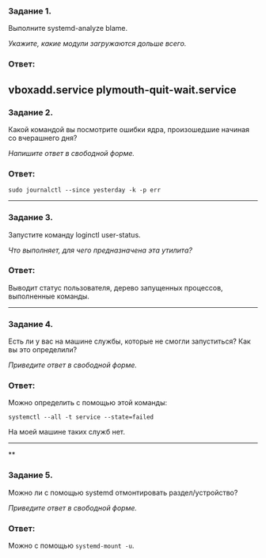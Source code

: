 ### Задание 1.

Выполните systemd-analyze blame.

*Укажите, какие модули загружаются дольше всего.*

### Ответ:
vboxadd.service
plymouth-quit-wait.service
---

### Задание 2.

Какой командой вы посмотрите ошибки ядра, произошедшие начиная со вчерашнего дня?

*Напишите ответ в свободной форме.*

### Ответ:

`sudo journalctl --since yesterday -k -p err`

---

### Задание 3.

Запустите команду loginctl user-status.

*Что выполняет, для чего предназначена эта утилита?*

### Ответ:

Выводит статус пользователя, дерево запущенных процессов, выполненные команды.

---

### Задание 4.

Есть ли у вас на машине службы, которые не смогли запуститься? Как вы это определили?

*Приведите ответ в свободной форме.*

### Ответ:

Можно определить с помощью этой команды:

`systemctl --all -t service --state=failed`

На моей машине таких служб нет.

---

**

### Задание 5.

Можно ли с помощью systemd отмонтировать раздел/устройство?

*Приведите ответ в свободной форме.*

### Ответ:

Можно с помощью `systemd-mount -u`.